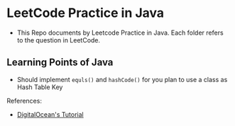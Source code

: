 # LeetCode Practice in Java
- This Repo documents by Leetcode Practice in Java. Each folder refers to the question in LeetCode.


## Learning Points of Java
- Should implement `equls()` and `hashCode()` for you plan to use a class as Hash Table Key

References:
-  [DigitalOcean's Tutorial](https://www.digitalocean.com/community/tutorials/java-equals-hashcode)
